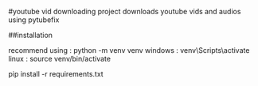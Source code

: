 #youtube vid downloading project
downloads youtube vids and audios using pytubefix

##installation

recommend using : python -m venv venv
windows : venv\Scripts\activate
linux   : source venv/bin/activate


pip install -r requirements.txt
